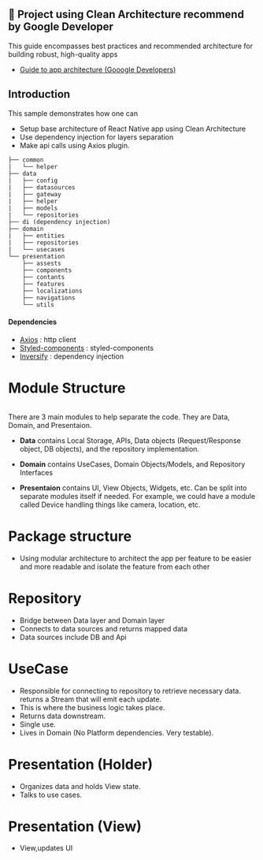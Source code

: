 ## 🚀 Project using Clean Architecture recommend by Google Developer
This guide encompasses best practices and recommended architecture for building robust, high-quality apps
- [Guide to app architecture (Gooogle Developers)](https://developer.android.com/topic/architecture?continue=https%3A%2F%2Fdeveloper.android.com%2Fcourses%2Fpathways%2Fandroid-architecture%3Fhl%3Dvi%23article-https%3A%2F%2Fdeveloper.android.com%2Ftopic%2Farchitecture)
## Introduction
This sample demonstrates how one can

- Setup base architecture of React Native app using Clean Architecture
- Use dependency injection for layers separation
- Make api calls using Axios plugin.

```
├── common
|   └── helper
├── data
|   ├── config
|   ├── datasources
|   ├── gateway
|   ├── helper
|   ├── models
|   └── repositories
├── di (dependency injection)
├── domain 
|   ├── entities
|   ├── repositories
|   └── usecases
└── presentation
    ├── assests
    ├── components
    ├── contants
    ├── features
    ├── localizations
    ├── navigations
    └── utils
```

#### Dependencies
- [Axios](https://github.com/axios/axios) : http client
- [Styled-components](https://github.com/styled-components/styled-components) : styled-components
- [Inversify](https://github.com/inversify/InversifyJS) : dependency injection

# Module Structure

<p align="center">
  <img src="" />
</p>

There are 3 main modules to help separate the code. They are Data, Domain, and Presentaion.

- **Data** contains Local Storage, APIs, Data objects (Request/Response object, DB objects), and the repository implementation.

- **Domain** contains UseCases, Domain Objects/Models, and Repository Interfaces

- **Presentaion** contains UI, View Objects, Widgets, etc. Can be split into separate modules itself if needed. For example, we could have a module called Device handling things like camera, location, etc.


# Package structure
- Using modular architecture to architect the app per feature to be easier and more readable and isolate the feature from each other

# Repository
- Bridge between Data layer and Domain layer
- Connects to data sources and returns mapped data
- Data sources include DB and Api

# UseCase
- Responsible for connecting to repository to retrieve necessary data. returns a Stream that will emit each update.
- This is where the business logic takes place.
- Returns data downstream.
- Single use.
- Lives in Domain (No Platform dependencies. Very testable).

# Presentation (Holder)
- Organizes data and holds View state.
- Talks to use cases.

# Presentation (View)
- View,updates UI
